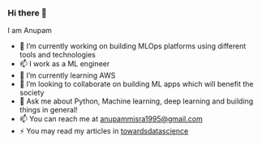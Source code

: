 ### Hi there 👋

I am Anupam

- 🔭 I’m currently working on building MLOps platforms using different tools and technologies
- 📫 I work as a ML engineer
- 🌱 I’m currently learning AWS
- 👯 I’m looking to collaborate on building ML apps which will benefit the society
- 💬 Ask me about Python, Machine learning, deep learning and building things in general!
- 📫 You can reach me at anupammisra1995@gmail.com
- ⚡ You may read my articles in [towardsdatascience](https://medium.com/@shiftcoder-95)
